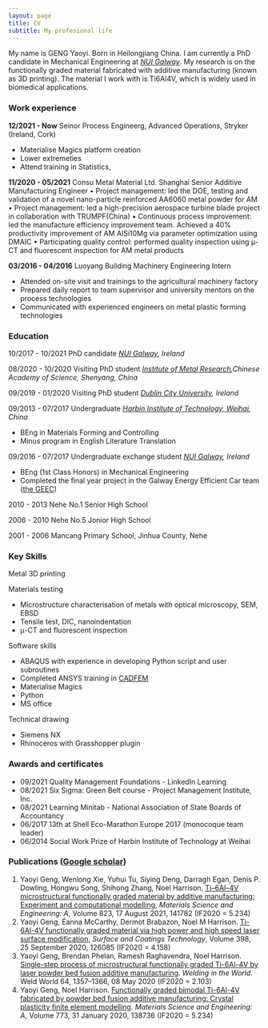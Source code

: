 ```yaml
---
layout: page
title: CV 
subtitle: My profesional life
---
```


My name is GENG Yaoyi. Born in Heilongjiang China. I am currently a PhD candidate in Mechanical Engineering at _[NUI Galway](http://nuigalway.ie/)_. My research is on the functionally graded material fabricated with additive manufacturing (known as 3D printing). The material I work with is Ti6Al4V, which is widely used in biomedical applications. 

### Work experience

**12/2021 - Now** Seinor Process Engineerg, Advanced Operations, Stryker (Ireland, Cork)
- Materialise Magics platform creation 
- Lower extremeties 
- Attend training in Statistics,  

**11/2020 - 05/2021**	 Consu Metal Material Ltd. Shanghai    Senior Additive Manufacturing Engineer
•	Project management: led the DOE, testing and validation of a novel nano-particle reinforced AA6060 metal powder for AM
•	Project management: led a high-precision aerospace turbine blade project in collaboration with TRUMPF(China)
•	Continuous process improvement: led the manufacture efficiency improvement team. Achieved a 40% productivity improvement of AM AlSi10Mg via parameter optimization using DMAIC
•	Participating quality control: performed quality inspection using μ-CT and fluorescent inspection for AM metal products

**03/2016 - 04/2016**	Luoyang Building Machinery 		Engineering Intern 
- Attended on-site visit and trainings to the agricultural machinery factory
- Prepared daily report to team supervisor and university mentors on the process technologies
- Communicated with experienced engineers on metal plastic forming technologies 

### Education

10/2017 - 10/2021	PhD candidate			_[NUI Galway](http://nuigalway.ie/), Ireland_  

08/2020 - 10/2020	Visiting PhD student 			_[Institute of Metal Research](http://english.imr.cas.cn/),Chinese Academy of Science, Shenyang, China_  

09/2019 - 01/2020	Visiting PhD student			_[Dublin City University](https://www.dcu.ie/), Ireland_  

09/2013 - 07/2017	Undergraduate 	_[Harbin Institute of Technology, Weihai](https://www.hitwh.edu.cn/), China_  
- BEng in Materials Forming and Controlling
- Minus program in English Literature Translation

09/2016 - 07/2017	Undergraduate exchange student   _[NUI Galway](http://nuigalway.ie/), Ireland_  
- BEng (1st Class Honors) in Mechanical Engineering
- Completed the final year project in the Galway Energy Efficient Car team ([the GEEC](http://thegeec.ie/)) 

2010 - 2013 Nehe No.1 Senior High School

2006 - 2010 Nehe No.5 Jonior High School

2001 - 2006 Mancang Primary School, Jinhua County, Nehe

### Key Skills
Metal 3D printing

Materials testing
- Microstructure characterisation of metals with optical microscopy, SEM, EBSD
- Tensile test, DIC, nanoindentation 
- μ-CT and fluorescent inspection

Software skills 
 - ABAQUS with experience in developing Python script and user subroutines
 - Completed ANSYS training in [CADFEM](https://www.cadfem.net/ie/en/home.html) 
 - Materialise Magics
 - Python
 - MS office

Technical drawing
 - Siemens NX
 - Rhinoceros with Grasshopper plugin

### Awards and certificates
- 09/2021		Quality Management Foundations - LinkedIn Learning  
- 08/2021		Six Sigma: Green Belt course - Project Management Institute, Inc.  
- 08/2021		Learning Minitab - National Association of State Boards of Accountancy  
- 06/2017		13th at Shell Eco-Marathon Europe 2017 (monocoque team leader)  
- 06/2014		Social Work Prize of Harbin Institute of Technology at Weihai 

### Publications ([Google scholar](https://scholar.google.com/citations?user=-p758fsAAAAJ&hl=en))

1. Yaoyi Geng, Wenlong Xie, Yuhui Tu, Siying Deng, Darragh Egan, Denis P. Dowling, Hongwu Song, Shihong Zhang, Noel Harrison, [Ti–6Al–4V microstructural functionally graded material by additive manufacturing: Experiment and computational modelling](https://www.sciencedirect.com/science/article/pii/S0921509321010480), _Materials Science and Engineering: A_, Volume 823, 17 August 2021, 141782 (IF2020 = 5.234)
2. Yaoyi Geng, Éanna McCarthy, Dermot Brabazon, Noel M Harrison. [Ti-6Al-4V functionally graded material via high power and high speed laser surface modification](https://www.sciencedirect.com/science/article/pii/S0257897220307544), _Surface and Coatings Technology_, Volume 398, 25 September 2020, 126085 (IF2020 = 4.158)
3. Yaoyi Geng, Brendan Phelan, Ramesh Raghavendra, Noel Harrison. [Single-step process of microstructural functionally graded Ti-6Al-4V by laser powder bed fusion additive manufacturing](https://link.springer.com/article/10.1007/s40194-020-00907-1). _Welding in the World_. Weld World 64, 1357–1366, 08 May 2020 (IF2020 = 2.103)
4. Yaoyi Geng, Noel Harrison. [Functionally graded bimodal Ti-6Al-4V fabricated by powder bed fusion additive manufacturing: Crystal plasticity finite element modelling](https://www.sciencedirect.com/science/article/pii/S0921509319315229). _Materials Science and Engineering: A_, Volume 773, 31 January 2020, 138736 (IF2020 = 5.234)	
